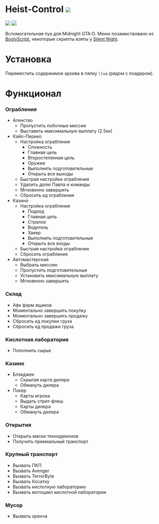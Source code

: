 # Heist-Control ![](https://img.shields.io/badge/1.3-7393B3)
![](https://img.shields.io/badge/%D0%92%D0%B5%D1%80%D1%81%D0%B8%D1%8F_%D0%B8%D0%B3%D1%80%D1%8B-1.68-yellow) ![](https://img.shields.io/badge/%D0%A1%D0%B1%D0%BE%D1%80%D0%BA%D0%B0-3095-yellow)

Вспомогательная луа для Midnight GTA:O. Меню позаимствовано из [BoolyScript](https://midnight.im/threads/7220/), некоторые скрипты взяты у [Silent Night](https://www.unknowncheats.me/forum/grand-theft-auto-v/604599-silent-night.html).

# Установка
Переместить содержимое архива в папку `\lua` (рядом с лоадером).

# Функционал
### Ограбления
- Агенство
  - Пропустить побочные миссии
  - Выставить максимальную выплату (2.5кк)
- Кайо-Перико
  - Настройка ограбления
    - Сложность
    - Главная цель
    - Второстепенная цель
    - Оружие
    - Выполнить подготовительные
    - Открыть все выходы
  - Быстрая настройка ограбления
  - Удалить долю Павла и команды
  - Мгновенно завершить
  - Сбросить кд ограбления
- Казино
  - Настройка ограбления
    - Подход
    - Главная цель
    - Стрелок 
    - Водитель
    - Хакер
    - Выполнить подготовительные
    - Открыть все входы
  - Быстрая настройка ограбления
  - Сбросить ограбление
- Автомастерская
  - Выбрать миссию
  - Пропустить подготовительные
  - Установить максимальную выплату
  - Мгновенно завершить
### Склад
- Афк фарм ящиков
- Моментально завершить покупку
- Моментально завершить продажу
- Сбросить кд покупки груза
- Сбросить кд продажи груза
### Кислотная лаборатория
- Пополнить сырье
### Казино
- Блэкджек
  - Скрытая карта дилера
  - Обмануть дилера
- Покер
  - Карты игрока
  - Выдать стрит-флеш
  - Карты дилера
  - Обмануть дилера
### Открытия
- Открыть маски технодемонов
- Получить премиальный транспорт
### Крупный транспорт
- Вызвать ПКП
- Вызвать Avenger
- Вызвать TerrorByte
- Вызвать Косатку
- Вызвать кислотную лабораторию
- Вызвать мотоцикл кислотной лаборатории
### Мусор
- Вызвать хренча 
